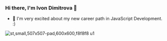 ### Hi there, I'm Ivon Dimitrova 👋


- 🌱 I'm very excited about my new career path in JavaScript Development. :)




![st,small,507x507-pad,600x600,f8f8f8 u1](https://user-images.githubusercontent.com/117980916/212066328-5014d4a2-5523-4a36-bd46-3279dfbe9ead.jpg)
